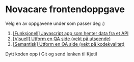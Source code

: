 # Novacare frontendoppgave

Velg en av oppgavene under som passer deg :)

1. [[Funksjonell] Javascript app som henter data fra et API](/funksjonell)
2. [[Visuell] Utform en QA side (vekt på utseende)](/visuell)
3. [[Semantisk] Utform en QA side (vekt på kodekvalitet)](/visuell)

Dytt koden opp i Git og send lenken til Kjetil
